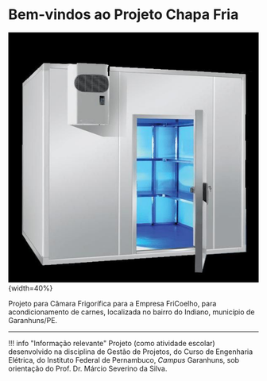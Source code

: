 # Bem-vindos ao Projeto Chapa Fria

![Projeto Chapa Fria](./img/camara-fria.jpeg){width=40%}

Projeto para Câmara Frigorífica para a Empresa FriCoelho, para acondicionamento de carnes, localizada no bairro do Indiano, município de Garanhuns/PE.

---
!!! info "Informação relevante"
    Projeto (como atividade escolar) desenvolvido na disciplina de Gestão de Projetos, do Curso de Engenharia Elétrica, do Instituto Federal de Pernambuco, _Campus_ Garanhuns, sob orientação do Prof. Dr. Márcio Severino da Silva.
